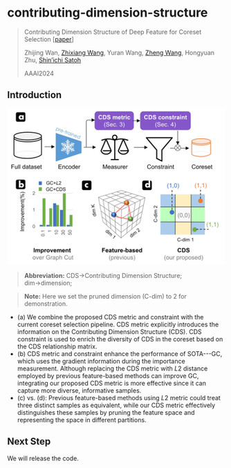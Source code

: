# contributing-dimension-structure
> Contributing Dimension Structure of Deep Feature for Coreset Selection [[paper]()]
>
> Zhijing Wan, [Zhixiang Wang](https://scholar.google.com/citations?user=yybzbxMAAAAJ&hl=en), Yuran Wang, [Zheng Wang](https://scholar.google.com/citations?user=-WHTbpUAAAAJ), Hongyuan Zhu, [Shin’ichi Satoh](https://scholar.google.com/citations?hl=zh-CN&user=7aEF5cQAAAAJ)
>
> AAAI2024

## Introduction

<div align="center">
  <img src="resources/CDS_method_motivation.jpg" width="600"/>
</div>

> **Abbreviation:** CDS&rarr;Contributing Dimension Structure; dim&rarr;dimension;

> **Note:** Here we set the pruned dimension (C-dim) to 2 for demonstration.

- (a) We combine the proposed CDS metric and constraint with the current coreset selection pipeline. CDS metric explicitly introduces the information on the Contributing Dimension Structure (CDS). CDS constraint is used to enrich the diversity of CDS in the coreset based on the CDS relationship matrix.
- (b) CDS metric and constraint enhance the performance of SOTA---GC, which uses the gradient information during the importance measurement. Although replacing the CDS metric with *L*2 distance employed by previous feature-based methods can improve GC, integrating our proposed CDS metric is more effective since it can capture more diverse, informative samples.
- (c) vs. (d): Previous feature-based methods using *L*2 metric could treat three distinct samples as equivalent, while our CDS metric effectively distinguishes these samples by pruning the feature space and representing the space in different partitions.

## Next Step
We will release the code.
